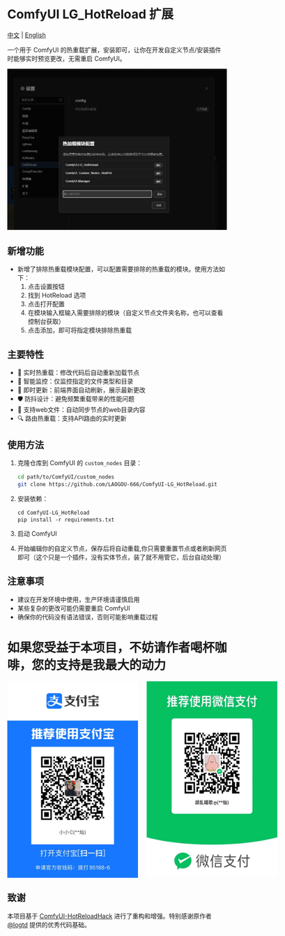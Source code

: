# ComfyUI LG_HotReload 扩展

<!-- 语言切换 -->
[中文](README.md) | [English](README_en.md)

一个用于 ComfyUI 的热重载扩展，安装即可，让你在开发自定义节点/安装插件时能够实时预览更改，无需重启 ComfyUI。

![Image](setting.png)

## 新增功能

- 新增了排除热重载模块配置，可以配置需要排除的热重载的模块。使用方法如下：
  1. 点击设置按钮
  2. 找到 HotReload 选项
  3. 点击打开配置
  4. 在模块输入框输入需要排除的模块（自定义节点文件夹名称，也可以查看控制台获取）
  5. 点击添加，即可将指定模块排除热重载

## 主要特性

- 🔄 实时热重载：修改代码后自动重新加载节点
- 🎯 智能监控：仅监控指定的文件类型和目录
- 🚀 即时更新：前端界面自动刷新，展示最新更改
- 🛡️ 防抖设计：避免频繁重载带来的性能问题
- 📁 支持web文件：自动同步节点的web目录内容
- 🔍 路由热重载：支持API路由的实时更新


## 使用方法

1. 克隆仓库到 ComfyUI 的 `custom_nodes` 目录：
   ```bash
   cd path/to/ComfyUI/custom_nodes
   git clone https://github.com/LAOGOU-666/ComfyUI-LG_HotReload.git
   ```

2. 安装依赖：
   ```
   cd ComfyUI-LG_HotReload
   pip install -r requirements.txt
   ```

3. 启动 ComfyUI
4. 开始编辑你的自定义节点，保存后将自动重载,你只需要重置节点或者刷新网页即可（这个只是一个插件，没有实体节点，装了就不用管它，后台自动处理）

## 注意事项

- 建议在开发环境中使用，生产环境请谨慎启用
- 某些复杂的更改可能仍需要重启 ComfyUI
- 确保你的代码没有语法错误，否则可能影响重载过程


# 如果您受益于本项目，不妨请作者喝杯咖啡，您的支持是我最大的动力

<div style="display: flex; justify-content: left; gap: 20px;">
    <img src="https://raw.githubusercontent.com/LAOGOU-666/Comfyui-Transform/9ac1266765b53fb1d666f9c8a1d61212f2603a92/assets/alipay.jpg" width="300" alt="支付宝收款码">
    <img src="https://raw.githubusercontent.com/LAOGOU-666/Comfyui-Transform/9ac1266765b53fb1d666f9c8a1d61212f2603a92/assets/wechat.jpg" width="300" alt="微信收款码">
</div>



## 致谢

本项目基于 [ComfyUI-HotReloadHack](https://github.com/logtd/ComfyUI-HotReloadHack) 进行了重构和增强。特别感谢原作者 [@logtd](https://github.com/logtd) 提供的优秀代码基础。 

